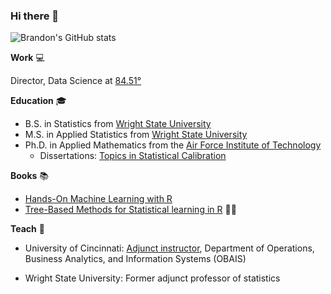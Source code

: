 ### Hi there 👋

![Brandon's GitHub stats](https://github-readme-stats.vercel.app/api?username=bgreenwell&show_icons=true&theme=dracula)

**Work** :computer:

Director, Data Science at [84.51°](https://www.8451.com/)

**Education** :mortar_board:

  - B.S. in Statistics from [Wright State University](https://www.wright.edu/)
  - M.S. in Applied Statistics from [Wright State University](https://www.wright.edu/)
  - Ph.D. in Applied Mathematics from the [Air Force Institute of Technology](https://www.afit.edu/)
    * Dissertations: [Topics in Statistical Calibration](https://apps.dtic.mil/sti/pdfs/ADA598921.pdf)

**Books** :books:

  - [Hands-On Machine Learning with R](https://bradleyboehmke.github.io/HOML/)
  - [Tree-Based Methods for Statistical learning in R](https://bgreenwell.github.io/treebook/) :deciduous_tree::evergreen_tree:
  
**Teach** :school:

  - University of Cincinnati: [Adjunct instructor](https://business.uc.edu/faculty-and-research/departments/obais/faculty/brandon-greenwell.html), Department of Operations, Business Analytics, and Information Systems (OBAIS)
  
  - Wright State University: Former adjunct professor of statistics
  
